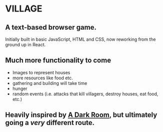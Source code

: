 # VILLAGE

## A text-based browser game.
Initially built in basic JavaScript, HTML and CSS, now reworking from the ground up in React.

## Much more functionality to come
- Images to represent houses
- more resources like food etc.
- gathering and building will take time
- hunger
- random events (i.e. attacks that kill villagers, destroy houses, eat food, etc.)

## Heavily inspired by [A Dark Room](https://adarkroom.doublespeakgames.com/), but ultimately going a *very* different route. 